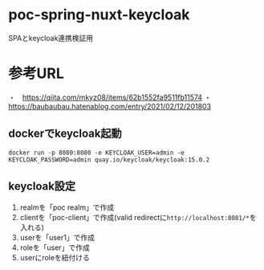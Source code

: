 # poc-spring-nuxt-keycloak
SPAとkeycloak連携検証用

# 参考URL
・　https://qiita.com/mkyz08/items/62b1552fa9511fb11574
・　https://baubaubau.hatenablog.com/entry/2021/02/12/201803

## dockerでkeycloak起動
`docker run -p 8080:8080 -e KEYCLOAK_USER=admin -e KEYCLOAK_PASSWORD=admin quay.io/keycloak/keycloak:15.0.2`

## keycloak設定
1. realmを「poc realm」で作成
2. clientを「poc-client」で作成(valid redirectに`http://localhost:8081/*`を入れる)
3. userを「user1」で作成
4. roleを「user」で作成
5. userにroleを紐付ける
